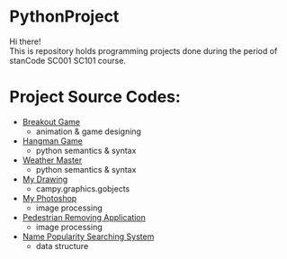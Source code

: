 # PythonProject
Hi there!\
This is repository holds programming projects done during the period of stanCode SC001 SC101 course.

# Project Source Codes:
* [Breakout Game](PythonProject/break_out_game/breakout.py)
  * animation & game designing
* [Hangman Game](PythonProject/hangman_game/hangman.py)
  * python semantics & syntax
* [Weather Master](PythonProject/weather_master/weather_master.py)
  * python semantics & syntax
* [My Drawing](PythonProject/my_drawing/my_drawing.py)
  * campy.graphics.gobjects
* [My Photoshop](PythonProject/myphotoshop)
  * image processing
* [Pedestrian Removing Application](PythonProject/pedestrian_removing_application/stanCodoshop.py)
  * image processing
* [Name Popularity Searching System](PythonProject/name_popularity_searching_system/babygraphics.py)
  * data structure
